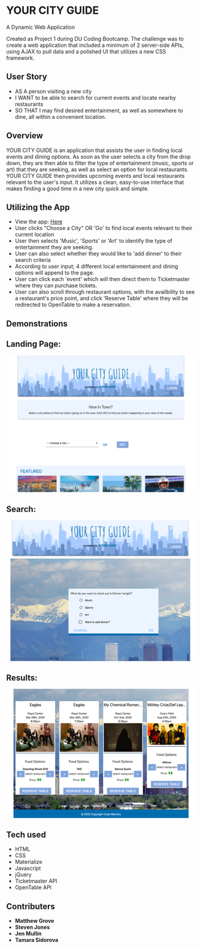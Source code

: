 # YOUR CITY GUIDE

A Dynamic Web Application

Created as Project 1 during DU Coding Bootcamp. The challenge was to create a web application that included a minimum of 2 server-side APIs, using AJAX to pull data and a polished UI that utilizes a new CSS framework.

## User Story

- AS A person visiting a new city
- I WANT to be able to search for current events and locate nearby restaurants
- SO THAT I may find desired entertainment, as well as somewhere to dine, all within a convenient location.

## Overview

YOUR CITY GUIDE is an application that assists the user in finding local events and dining options. As soon as the user selects a city from the drop down, they are then able to filter the type of entertainment (music, sports or art) that they are seeking, as well as select an option for local restaurants. YOUR CITY GUIDE then provides upcoming events and local restaurants relevant to the user's input. It utilizes a clean, easy-to-use interface that makes finding a good time in a new city quick and simple.

## Utilizing the App

- View the app: [Here](https://tomatoma891.github.io/Project-1/ "Here")
- User clicks "Choose a City" OR 'Go' to find local events relevant to their current location
- User then selects 'Music', 'Sports' or 'Art' to identify the type of entertainment they are seeking.
- User can also select whether they would like to 'add dinner' to their search criteria
- According to user input; 4 different local entertainment and dining options will append to the page.
- User can click each 'event' which will then direct them to Ticketmaster where they can purchase tickets.
- User can also scroll through restaurant options, with the availbility to see a restaurant's price point, and click 'Reserve Table' where they will be redirected to OpenTable to make a reservation.


## Demonstrations

## Landing Page:

![Landing Page Image](images/landingpage.png "Landing Page")

## Search:

![Search Image](images/search.png "Search")

## Results:

![Results Image](images/results.png "Event/Restaurant Results")

## Tech used

- HTML
- CSS
- Materialize
- Javascript
- jQuery
- Ticketmaster API
- OpenTable API

## Contributers

- **Matthew Grove**
- **Steven Jones**
- **Jen Mullin**
- **Tamara Sidorova**

